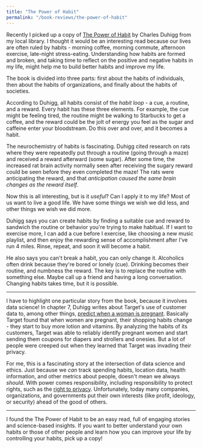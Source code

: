 ```yaml
---
title: "The Power of Habit"
permalink: "/book-reviews/the-power-of-habit"
---
```


Recently I picked up a copy of [The Power of Habit](https://amzn.to/2DukPzU) by Charles Duhigg from my local library. I thought it would be an interesting read  because our lives are often ruled by habits - morning coffee, morning commute, afternoon exercise, late-night stress-eating. Understanding how habits are formed and broken, and taking time to reflect on the positive and negative habits in my life, might help me to build better habits and improve my life.

The book is divided into three parts: first about the habits of individuals, then about the habits of organizations, and finally about the habits of societies.

According to Duhigg, all habits consist of the *habit loop* - a cue, a routine, and a reward. Every habit has these three elements. For example, the cue might be feeling tired, the routine might be walking to Starbucks to get a coffee, and the reward could be the jolt of energy you feel as the sugar and caffeine enter your bloodstream. Do this over and over, and it becomes a habit.

The neurochemistry of habits is fascinating. Duhigg cited research on rats where they were repeatedly put through a routine (going through a maze) and received a reward afterward (some sugar). After some time, the increased rat brain activity normally seen after receiving the sugary reward could be seen before they even completed the maze! The rats were anticipating the reward, and that *anticipation caused the same brain changes as the reward itself*.

Now this is all interesting, but is it *useful*? Can I apply it to my life? Most of us want to live a good life. We have some things we wish we did less, and other things we wish we did more.

Duhigg says you can create habits by finding a suitable cue and reward to sandwich the routine or behavior you're trying to make habitual. If I want to exercise more, I can add a cue before I exercise, like choosing a new music playlist, and then enjoy the rewarding sense of accomplishment after I've run 4 miles. Rinse, repeat, and soon it will become a habit.

He also says you can't break a habit, you can only change it. Alcoholics often drink because they're bored or lonely (cue). Drinking becomes their routine, and numbness the reward. The key is to replace the routine with something else. Maybe call up a friend and having a long conversation. Changing habits takes time, but it is possible.

---

I have to highlight one particular story from the book, because it involves data science! In chapter 7, Duhigg writes about Target's use of customer data to, among other things, [predict when a woman is pregnant](https://www.forbes.com/sites/kashmirhill/2012/02/16/how-target-figured-out-a-teen-girl-was-pregnant-before-her-father-did/#328d2fac6668). Basically Target found that when women are pregnant, their shopping habits change - they start to buy more lotion and vitamins. By analyzing the habits of its customers, Target was able to reliably identify pregnant women and start sending them coupons for diapers and strollers and onesies. But a lot of people were creeped out when they learned that Target was invading their privacy.

For me, this is a fascinating story at the intersection of data science and ethics. Just because we *can* track spending habits, location data, health information, and other metrics about people, doesn't mean we always *should*. With power comes responsibility, including responsibility to protect rights, such as the [right to privacy](https://en.wikipedia.org/wiki/Right_to_privacy). Unfortunately, today many companies, organizations, and governments put their own interests (like profit, ideology, or security) ahead of the good of others.

---

I found the The Power of Habit to be an easy read, full of engaging stories and science-based insights. If you want to better understand your own habits or those of other people and learn how you can improve your life by controlling your habits, pick up a copy!
